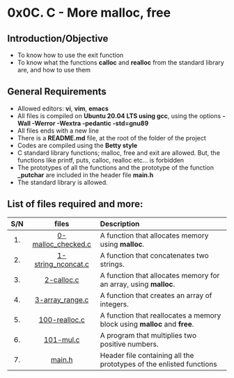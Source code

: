 # 0x0C. C - More malloc, free
## Introduction/Objective
* To know how to use the exit function
* To know what the functions **calloc** and **realloc** from the standard library are, and how to use them

## General Requirements
* Allowed editors: **vi**, **vim**, **emacs**
* All files is compiled on **Ubuntu 20.04 LTS using gcc**, using the options **-Wall -Werror -Wextra -pedantic -std=gnu89**
* All files ends with a new line
* There is a **README.md** file, at the root of the folder of the project
* Codes are compiled using the **Betty style**
* C standard library functions; malloc, free and exit are allowed. But, the functions like printf, puts, calloc, realloc etc… is forbidden
* The prototypes of all the functions and the prototype of the function **_putchar** are included in the header file **main.h**
* The standard library is allowed.

## List of files required and more:
| S/N   |       files          |        Description  |
|:-----:|:--------------------:|:-------------------|
|  1.   | [0-malloc_checked.c](https://github.com/Dikachis/alx-low_level_programming/blob/master/0x0C-more_malloc_free/0-malloc_checked.c) |A function that allocates memory using **malloc**.  |
|  2.   |[1-string_nconcat.c](https://github.com/Dikachis/alx-low_level_programming/blob/master/0x0C-more_malloc_free/1-string_nconcat.c) | A function that concatenates two strings.  |
|  3.   |[2-calloc.c](https://github.com/Dikachis/alx-low_level_programming/blob/master/0x0C-more_malloc_free/2-calloc.c) |A function that allocates memory for an array, using **malloc**.|
|  4.   |[3-array_range.c](https://github.com/Dikachis/alx-low_level_programming/blob/master/0x0C-more_malloc_free/3-array_range.c) | A function that creates an array of integers.|
|  5.   |[100-realloc.c](https://github.com/Dikachis/alx-low_level_programming/blob/master/0x0C-more_malloc_free/100-realloc.c) | A function that reallocates a memory block using **malloc** and **free**.|
|  6.   |[101-mul.c](https://github.com/Dikachis/alx-low_level_programming/blob/master/0x0C-more_malloc_free/101-mul.c) | A program that multiplies two positive numbers.|
|  7.   |[main.h](https://github.com/Dikachis/alx-low_level_programming/blob/master/0x0C-more_malloc_free/main.h) | Header file containing all the prototypes of the enlisted functions  |
